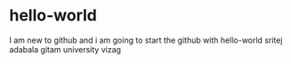 # hello-world
I am new to github and i am going to start the github with hello-world
sritej adabala
gitam university
vizag
